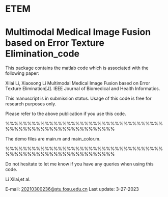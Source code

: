 # ETEM
# Multimodal Medical Image Fusion based on Error Texture Elimination_code

This package contains the matlab code which is associated with the following paper:

Xilai Li, Xiaosong Li  Multimodal Medical Image Fusion based on Error Texture Elimination[J]. IEEE Journal of Biomedical and Health Informatics.


This manuscript is in submission status. Usage of this code is free for research purposes only. 

Please refer to the above publication if you use this code.

%%%%%%%%%%%%%%%%%%%%%%%%%%%%%%%%%%%%%%%%%%%%%%%%%%%%%%%%%%%%%

The demo files are main.m and main_color.m. 

%%%%%%%%%%%%%%%%%%%%%%%%%%%%%%%%%%%%%%%%%%%%%%%%%%%%%%%%%%%%%

Do not hesitate to let me know if you have any queries when using this code.


Li Xilai,et al.   
                                                         
E-mail: 20210300236@stu.fosu.edu.cn
Last update: 3-27-2023
